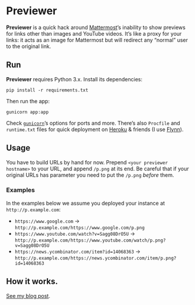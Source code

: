 # Previewer

**Previewer** is a quick hack around [Mattermost][]’s inability to show
previews for links other than images and YouTube videos.
It’s like a proxy for your links: it acts as an image for Mattermost but will
redirect any “normal” user to the original link.

## Run

**Previewer** requires Python 3.x. Install its dependencies:

    pip install -r requirements.txt

Then run the app:

    gunicorn app:app

Check [`gunicorn`][Gunicorn]’s options for ports and more. There’s also
`Procfile` and `runtime.txt` files for quick deployment on [Heroku][] &
friends (I use [Flynn][]).

[Flynn]: https://flynn.io/
[Gunicorn]: http://gunicorn.org/
[Heroku]: https://www.heroku.com/
[Mattermost]: https://about.mattermost.com/

## Usage

You have to build URLs by hand for now. Prepend `<your previewer hostname>` to
your URL, and append `/p.png` at its end. Be careful that if your original URLs
has parameter you need to put the `/p.png` *before* them.

### Examples

In the examples below we assume you deployed your instance at
`http://p.example.com`:

* `https://www.google.com` -> `http://p.example.com/https://www.google.com/p.png`
* `https://www.youtube.com/watch?v=Sagg08DrO5U` -> `http://p.example.com/https://www.youtube.com/watch/p.png?v=Sagg08DrO5U`
* `https://news.ycombinator.com/item?id=14068363` -> `http://p.example.com/https://news.ycombinator.com/item/p.png?id=14068363`

## How it works.

[See my blog post][blog].

[blog]: https://bfontaine.net/blog/2017/04/09/a-quick-link-previewer-for-mattermost/
